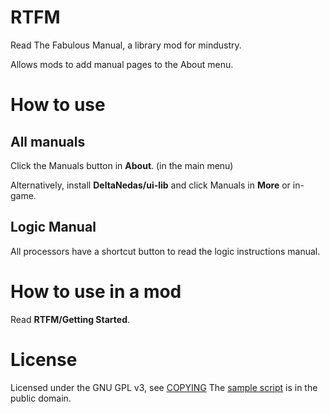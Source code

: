 # RTFM

Read The Fabulous Manual, a library mod for mindustry.

Allows mods to add manual pages to the About menu.

# How to use

## All manuals

Click the Manuals button in **About**. (in the main menu)

Alternatively, install **DeltaNedas/ui-lib** and click Manuals in **More** or in-game.

## Logic Manual

All processors have a shortcut button to read the logic instructions manual.

# How to use in a mod

Read **RTFM/Getting Started**.

# License

Licensed under the GNU GPL v3, see [COPYING](COPYING)
The [sample script](/sample.js) is in the public domain.
